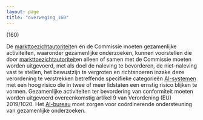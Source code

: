 ```yaml
---
layout: page
title: "overweging_160"
---
```


(160)

De [markttoezichtautoriteit](a3.md#^mta)en en de Commissie moeten gezamenlijke activiteiten, waaronder gezamenlijke onderzoeken, kunnen voorstellen die door [markttoezichtautoriteit](a3.md#^mta)en alleen of samen met de Commissie moeten worden uitgevoerd, met als doel de naleving te bevorderen, de niet-naleving vast te stellen, het bewustzijn te vergroten en richtsnoeren inzake deze verordening te verstrekken betreffende specifieke categorieën [AI-systemen](a3.md#^ai-systeem) met een hoog risico die in twee of meer lidstaten een ernstig risico blijken te vormen. Gezamenlijke activiteiten ter bevordering van conformiteit moeten worden uitgevoerd overeenkomstig artikel 9 van Verordening (EU) 2019/1020. Het [AI-bureau](a3.md#^aibur) moet zorgen voor coördinerende ondersteuning van gezamenlijke onderzoeken.